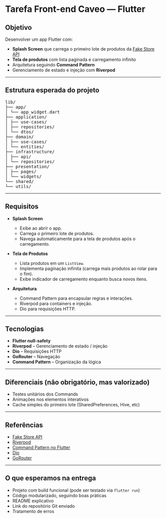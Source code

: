 # Tarefa Front-end Caveo — Flutter

## Objetivo

Desenvolver um app Flutter com:

- **Splash Screen** que carrega o primeiro lote de produtos da [Fake Store API](https://fakestoreapi.com/docs)  
- **Tela de produtos** com lista paginada e carregamento infinito  
- Arquitetura seguindo **Command Pattern**  
- Gerenciamento de estado e injeção com **Riverpod**

---

## Estrutura esperada do projeto
<pre>
lib/
├── app/
│ └── app_widget.dart
├── application/
│ ├── use-cases/
│ ├── repositories/
│ └── dtos/
├── domain/
│ ├── use-cases/
│ └── entities/
├── infrastructure/
│ ├── api/
│ └── repositories/
├── presentation/
│ ├── pages/
│ └── widgets/
└── shared/
└── utils/
</pre>
---

## Requisitos

- **Splash Screen**
  - Exibe ao abrir o app.
  - Carrega o primeiro lote de produtos.
  - Navega automaticamente para a tela de produtos após o carregamento.

- **Tela de Produtos**
  - Lista produtos em um `ListView`.
  - Implementa paginação infinita (carrega mais produtos ao rolar para o fim).
  - Exibe indicador de carregamento enquanto busca novos itens.

- **Arquitetura**
  - Command Pattern para encapsular regras e interações.
  - Riverpod para containers e injeção.
  - Dio para requisições HTTP.

---

## Tecnologias

- **Flutter null-safety**
- **Riverpod** – Gerenciamento de estado / injeção
- **Dio** – Requisições HTTP
- **GoRouter** – Navegação
- **Command Pattern** – Organização da lógica

---

## Diferenciais (não obrigatório, mas valorizado)

- Testes unitários dos Commands
- Animações nos elementos interativos
- Cache simples do primeiro lote (SharedPreferences, Hive, etc)

---

## Referências

- [Fake Store API](https://fakestoreapi.com/docs)  
- [Riverpod]([https://riverpod.dev/docs](https://riverpod.dev/docs/introduction/getting_started))  
- [Command Pattern no Flutter](https://www.youtube.com/watch?v=uR9AgDzj1Ro)  
- [Dio](https://pub.dev/packages/dio)  
- [GoRouter](https://pub.dev/packages/go_router)

---

## O que esperamos na entrega

- Projeto com build funcional (pode ser testado via `flutter run`)
- Código modularizado, seguindo boas práticas
- README explicativo
- Link do repositório Git enviado
- Tratamento de erros
